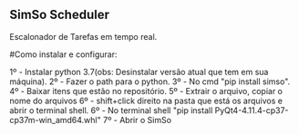 ## SimSo Scheduler

Escalonador de Tarefas em tempo real.

#Como instalar e configurar:

1º - Instalar python 3.7(obs: Desinstalar versão atual que tem em sua máquina).
2º - Fazer o path para o python.
3º - No cmd "pip install simso".
4º - Baixar itens que estão no repositório.
5º - Extrair o arquivo, copiar o nome do arquivos
6º - shift+click direito na pasta que está os arquivos e abrir o terminal shell.
6º - No terminal shell "pip install PyQt4-4.11.4-cp37-cp37m-win_amd64.whl"
7º - Abrir o SimSo 
